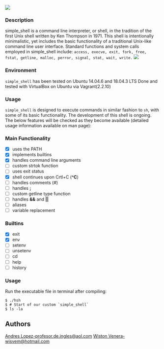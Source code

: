 ![](https://imgur.com/tBYOSbs.png)

### Description
simple_shell is a command line interpreter, or shell, in the tradition of the first Unix shell written by Ken Thompson in 1971. This shell is intentionally minimalistic, yet includes the basic functionality of a traditional Unix-like command line user interface.
Standard functions and system calls employed in simple_shell include:
   `access, execve, exit, fork, free, fstat, getline, malloc, perror, signal, stat, wait, write.`
![](https://i.imgur.com/hQ0kYLY.png)

### Environment
`simple_shell` has been tested on Ubuntu 14.04.6 and 18.04.3 LTS
Done and tested with VirtualBox on Ubuntu via Vagrant(2.2.10)

### Usage

`simple_shell` is designed to execute commands in similar fashion to `sh`, with some of its basic functionality. The development of this shell is ongoing. The below features will be checked as they become available (detailed usage information available on man page):


### Main Functionality
- [X] uses the PATH
- [X] implements builtins
- [X] handles command line arguments
- [ ] custom strtok function
- [ ] uses exit status
- [X] shell continues upon Crtl+C (**^C**)
- [ ] handles comments (#)
- [ ] handles **;**
- [ ] custom getline type function
- [ ] handles **&&** and **||**
- [ ] aliases
- [ ] variable replacement

### Builtins

- [X] exit
- [X] env
- [ ] setenv
- [ ] unsetenv
- [ ] cd
- [ ] help
- [ ] history

### Usage

Run the executable file in terminal after compiling:
```
$ ./hsh
$ # Start of our custom `simple_shell`
$ ls -la
```

## Authors
[Andres Lopez](https://github.com/andylopezr)-profesor.de.ingles@aol.com
[Wiston Venera](http://github.com/wisvem)-wisvem@hotmail.com

